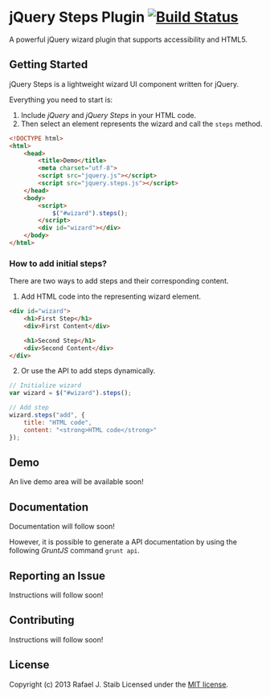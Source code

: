 jQuery Steps Plugin [![Build Status](https://secure.travis-ci.org/rstaib/jquery-steps.png)](http://travis-ci.org/rstaib/jquery-steps)
============

A powerful jQuery wizard plugin that supports accessibility and HTML5.

## Getting Started

jQuery Steps is a lightweight wizard UI component written for jQuery.

Everything you need to start is:

1. Include *jQuery* and *jQuery Steps* in your HTML code.
2. Then select an element represents the wizard and call the `steps` method.

```html
<!DOCTYPE html>
<html>
    <head>
        <title>Demo</title>
        <meta charset="utf-8">
        <script src="jquery.js"></script> 
        <script src="jquery.steps.js"></script>
    </head>
    <body>
        <script>
            $("#wizard").steps();
        </script>
        <div id="wizard"></div>
    </body>
</html>
```

### How to add initial steps?

There are two ways to add steps and their corresponding content.

1. Add HTML code into the representing wizard element.

```html
<div id="wizard">
    <h1>First Step</h1>
    <div>First Content</div>

    <h1>Second Step</h1>
    <div>Second Content</div>
</div>
```

2. Or use the API to add steps dynamically.

```javascript
// Initialize wizard
var wizard = $("#wizard").steps();

// Add step
wizard.steps("add", {
    title: "HTML code", 
    content: "<strong>HTML code</strong>"
});
```

## Demo

An live demo area will be available soon!

## Documentation

Documentation will follow soon!

However, it is possible to generate a API documentation by using the following *GruntJS* command `grunt api`.

## Reporting an Issue

Instructions will follow soon!

## Contributing

Instructions will follow soon!

## License

Copyright (c) 2013 Rafael J. Staib Licensed under the [MIT license](https://github.com/rstaib/jquery-steps/blob/master/LICENSE.txt).